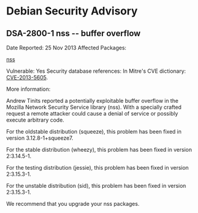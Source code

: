 
Debian Security Advisory
========================


DSA-2800-1 nss -- buffer overflow
---------------------------------



Date Reported:
25 Nov 2013
Affected Packages:

[nss](https://packages.debian.org/src:nss)

Vulnerable:
Yes
Security database references:
In Mitre's CVE dictionary: [CVE-2013-5605](https://security-tracker.debian.org/tracker/CVE-2013-5605).  

More information:

Andrew Tinits reported a potentially exploitable buffer overflow in the
Mozilla Network Security Service library (nss). With a specially crafted
request a remote attacker could cause a denial of service or possibly
execute arbitrary code.


For the oldstable distribution (squeeze), this problem has been fixed in
version 3.12.8-1+squeeze7.


For the stable distribution (wheezy), this problem has been fixed in
version 2:3.14.5-1.


For the testing distribution (jessie), this problem has been fixed in
version 2:3.15.3-1.


For the unstable distribution (sid), this problem has been fixed in
version 2:3.15.3-1.


We recommend that you upgrade your nss packages.





